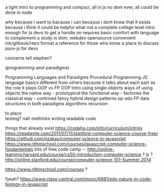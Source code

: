 a light intro to programming and compsci, all in js
	no dom ever, all could be done in node

why
	because i want to
	bacause i can
	becasue i dont know that it exists
	because i think it could be helpful
what
	not a complete college level intro
	enough for js devs to get a handle on
	requires basic comfort with language
	to complement a study in dom, webdev
	opensource
	convenient mk/gitbook/repo format
	a reference for those who know
	a place to discuss
	pure-js for devs	


concerns
	tell stephen?

(programming-and-paradigms)

Programming Languages and Paradigms
Procedural Programming
JS language basics
	different from others because it talks about each part as the role it plays
OOP vs FP
OOP
	Intro
	using single objects
	ways of using objects
		the native way - prototypical
		the functional way - factories
		the classical way - contrived
	fancy hybrid design patterns
	op-eds
FP
data structures
	in both paradigms
algorithms
recursion



to place	
	testing?  nah methinks
	writing readable code


things that already exist
	https://codehs.com/info/curriculum/introjs
	https://readwrite.com/2011/07/11/stanford-computer-science-course-free/
	https://github.com/nzakas/computer-science-in-javascript
	https://www.rithmschool.com/courses/javascript-computer-science-fundamentals
	bits of free code camp
	-- http://online-learning.harvard.edu/course/cs50-introduction-computer-science 
	? js ? http://online.stanford.edu/course/computer-science-101-Summer-2014

https://www.rithmschool.com/courses ?

fyeah? https://www.class-central.com/mooc/6881/edx-nature-in-code-biology-in-javascript




